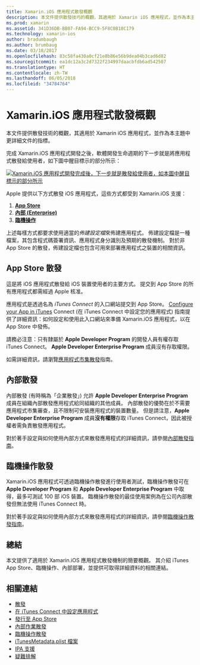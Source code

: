 ```yaml
---
title: Xamarin.iOS 應用程式散發概觀
description: 本文件提供散發技巧的概觀，其適用於 Xamarin iOS 應用程式，並作為本主題中更詳細文件的指標。
ms.prod: xamarin
ms.assetid: 341D36DB-BB07-FA94-BCC9-5F8C0B18C179
ms.technology: xamarin-ios
author: bradumbaugh
ms.author: brumbaug
ms.date: 03/18/2017
ms.openlocfilehash: 83c58fa430a0cf21e8b86e56b9dea04b3cad6d82
ms.sourcegitcommit: ea1dc12a3c2d7322f234997daacbfdb6ad542507
ms.translationtype: HT
ms.contentlocale: zh-TW
ms.lasthandoff: 06/05/2018
ms.locfileid: "34784764"
---
```

# <a name="xamarinios-app-distribution-overview"></a>Xamarin.iOS 應用程式散發概觀

本文件提供散發技術的概觀，其適用於 Xamarin iOS 應用程式，並作為本主題中更詳細文件的指標。

完成 Xamarin.iOS 應用程式開發之後，軟體開發生命週期的下一步就是將應用程式散發給使用者，如下圖中醒目標示的部分所示：


[![](images/publishingdiagram.png "Xamarin.iOS 應用程式開發完成後，下一步就是散發給使用者，如本圖中醒目標示的部分所示")](images/publishingdiagram.png#lightbox)


Apple 提供以下方式散發 iOS 應用程式，這些方式都受到 Xamarin.iOS 支援：

1. [**App Store**](#App_Store_Distribution)
2. [**內部 (Enterprise)**](#In-House_Distribution)
2. [**臨機操作**](#Ad_Hoc_Distribution)

上述每樣方式都要求使用適當的*佈建設定檔*來佈建應用程式。 佈建設定檔是一種檔案，其包含程式碼簽署資訊、應用程式身分識別及預期的散發機制。 對於非 App Store 的散發，佈建設定檔也包含可用來部署應用程式之裝置的相關資訊。

<a name="App_Store_Distribution"/>

## <a name="app-store-distribution"></a>App Store 散發

這是將 iOS 應用程式散發給 iOS 裝置使用者的主要方式。 提交到 App Store 的所有應用程式都需經過 Apple 核准。

應用程式是透過名為 *iTunes Connect* 的入口網站提交到 App Store。 [Configure your App in iTunes](~/ios/deploy-test/app-distribution/app-store-distribution/itunesconnect.md) Connect (在 iTunes Connect 中設定您的應用程式) 指南提供了詳細資訊：如何設定和使用此入口網站來準備 Xamarin.iOS 應用程式，以在 App Store 中發佈。

請務必注意：只有隸屬於 **Apple Developer Program** 的開發人員有權存取 iTunes Connect。 **Apple Developer Enterprise Program** 成員沒有存取權限。

如需詳細資訊，請瀏覽[應用程式市集散發](~/ios/deploy-test/app-distribution/app-store-distribution/index.md)指南。

<a name="In-House_Distribution"/>

## <a name="in-house-distribution"></a>內部散發

內部散發 (有時稱為「企業散發」) 允許 **Apple Developer Enterprise Program** 成員在組織內部散發應用程式給同組織的其他成員。 內部散發的優勢在於不需要應用程式市集審查，且不限制可安裝應用程式的裝置數量。 但是請注意，**Apple Developer Enterprise Program** 成員**沒有權限**存取 iTunes Connect，因此被授權者需負責散發應用程式。

對於著手設定與如何使用內部方式來散發應用程式的詳細資訊，請參閱[內部散發指南](~/ios/deploy-test/app-distribution/in-house-distribution.md)。

<a name="Ad_Hoc_Distribution"/>

## <a name="ad-hoc-distribution"></a>臨機操作散發

Xamarin.iOS 應用程式可透過臨機操作散發進行使用者測試，臨機操作散發可在 **Apple Developer Program** 和 **Apple Developer Enterprise Program** 中取得，最多可測試 100 部 iOS 裝置。 臨機操作散發的最佳使用案例為在公司內部散發但無法使用 iTunes Connect 時。

對於著手設定與如何使用內部方式來散發應用程式的詳細資訊，請參閱[臨機操作散發指南](~/ios/deploy-test/app-distribution/ad-hoc-distribution.md)。

## <a name="summary"></a>總結

本文提供了適用於 Xamarin.iOS 應用程式散發機制的簡要概觀。 其介紹 iTunes App Store、臨機操作、內部部署，並提供可取得詳細資料的相關連結。

## <a name="related-links"></a>相關連結

- [散發](~/ios/deploy-test/app-distribution/app-store-distribution/index.md)
- [在 iTunes Connect 中設定應用程式](~/ios/deploy-test/app-distribution/app-store-distribution/itunesconnect.md)
- [發行至 App Store](~/ios/deploy-test/app-distribution/app-store-distribution/publishing-to-the-app-store.md)
- [內部作業散發](~/ios/deploy-test/app-distribution/in-house-distribution.md)
- [臨機操作散發](~/ios/deploy-test/app-distribution/ad-hoc-distribution.md)
- [iTunesMetadata.plist 檔案](~/ios/deploy-test/app-distribution/itunesmetadata.md)
- [IPA 支援](~/ios/deploy-test/app-distribution/ipa-support.md)
- [疑難排解](~/ios/deploy-test/troubleshooting.md)
